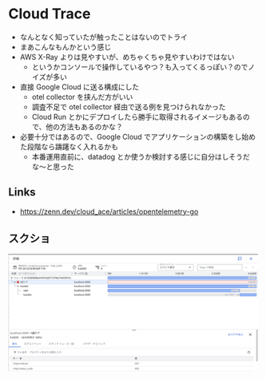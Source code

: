 # Cloud Trace

- なんとなく知っていたが触ったことはないのでトライ
- まあこんなもんかという感じ
- AWS X-Ray よりは見やすいが、めちゃくちゃ見やすいわけではない
  - というかコンソールで操作しているやつ？も入ってくるっぽい？のでノイズが多い
- 直接 Google Cloud に送る構成にした
  - otel collector を挟んだ方がいい
  - 調査不足で otel collector 経由で送る例を見つけられなかった
  - Cloud Run とかにデプロイしたら勝手に取得されるイメージもあるので、他の方法もあるのかな？
- 必要十分ではあるので、Google Cloud でアプリケーションの構築をし始めた段階なら躊躇なく入れるかも
  - 本番運用直前に、datadog とか使うか検討する感じに自分はしそうだな〜と思った

## Links
- https://zenn.dev/cloud_ace/articles/opentelemetry-go

## スクショ

<img src="./screenshot.png" width="500px" />
